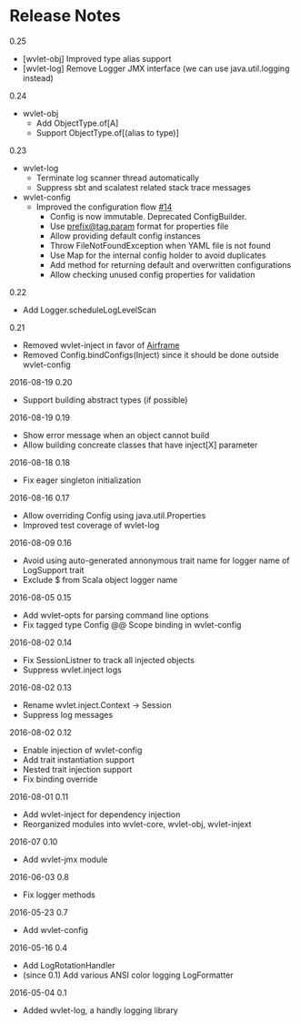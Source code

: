 Release Notes
====
0.25
 * [wvlet-obj] Improved type alias support
 * [wvlet-log] Remove Logger JMX interface (we can use java.util.logging instead) 

0.24
 * wvlet-obj
    - Add ObjectType.of[A]
    - Support ObjectType.of[(alias to type)]

0.23
 * wvlet-log
    - Terminate log scanner thread automatically
    - Suppress sbt and scalatest related stack trace messages
 * wvlet-config 
    - Improved the configuration flow [#14](https://github.com/wvlet/wvlet/pull/14)
       - Config is now immutable. Deprecated ConfigBuilder.
       - Use prefix@tag.param format for properties file
       - Allow providing default config instances
       - Throw FileNotFoundException when YAML file is not found
       - Use Map for the internal config holder to avoid duplicates
       - Add method for returning default and overwritten configurations
       - Allow checking unused config properties for validation

0.22
 * Add Logger.scheduleLogLevelScan

0.21
 * Removed wvlet-inject in favor of [Airframe](https://github.com/wvlet/airframe)
 * Removed Config.bindConfigs(Inject) since it should be done outside wvlet-config 

2016-08-19 0.20
 * Support building abstract types (if possible)

2016-08-19 0.19
 * Show error message when an object cannot build 
 * Allow building concreate classes that have inject[X] parameter

2016-08-18 0.18
 * Fix eager singleton initialization

2016-08-16 0.17
 * Allow overriding Config using java.util.Properties
 * Improved test coverage of wvlet-log

2016-08-09 0.16
 * Avoid using auto-generated annonymous trait name for logger name of LogSupport trait
 * Exclude $ from Scala object logger name

2016-08-05 0.15 
 * Add wvlet-opts for parsing command line options
 * Fix tagged type Config @@ Scope binding in wvlet-config

2016-08-02 0.14
 * Fix SessionListner to track all injected objects
 * Suppress wvlet.inject logs

2016-08-02 0.13
 * Rename wvlet.inject.Context -> Session
 * Suppress log messages

2016-08-02 0.12
 * Enable injection of wvlet-config
 * Add trait instantiation support
 * Nested trait injection support
 * Fix binding override

2016-08-01 0.11
 * Add wvlet-inject for dependency injection
 * Reorganized modules into wvlet-core, wvlet-obj, wvlet-injext

2016-07 0.10
 * Add wvlet-jmx module

2016-06-03 0.8
 * Fix logger methods

2016-05-23 0.7
 * Add wvlet-config 

2016-05-16 0.4
 * Add LogRotationHandler
 * (since 0.1) Add various ANSI color logging LogFormatter

2016-05-04 0.1
 * Added wvlet-log, a handly logging library
